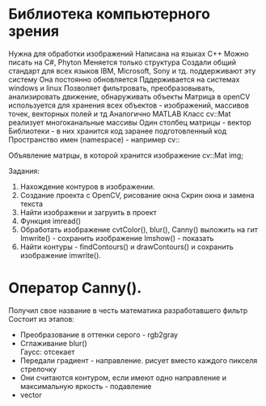 <h1>Библиотека компьютерного зрения</h1>
Нужна для обработки изображений
Написана на языках C++
Можно писать на C#, Phyton
Меняется только структура
Создали общий стандарт для всех языков
IBM, Microsoft, Sony и тд. поддерживают эту систему
Она постоянно обновляется
Пддерживается на системах windows и linux
Позволяет фильтровать, преобразовывать, анализировать движение, обнаруживать объекты
Матрица в openCV используется для хранения всех объектов - изображений, массивов точек, векторных полей и тд
Аналогично MATLAB 
Класс cv::Mat реализует многоканальные массивы
Один столбец матрицы - вектор
Библиотеки - в них хранится код заранее подготовленный код
Пространство имен (namespace) - например cv::

Объявление матрцы, в которой хранится изображение cv::Mat img;

Задания:
1. Нахождение контуров в изображении.
  0. Создание проекта с OpenCV, рисование окна
      Скрин окна и замена текста
  1. Найти изображени и загруить в проект
  2. Функция imread()
  3. Обработать изображение cvtColor(), blur(), Canny()  выложить на гит
       Imwrite() - сохранить изображение
       Imshow() - показать
  4. Найти контуры - findContours() и drawContours() и сохранить изображение imwrite().

<h1>Оператор Canny().</h1>
Получил свое название в честь математика разработавшего фильтр
Состоит из этапов: 
<ul>
<li>Преобразование в оттенки серого - rgb2gray</li>
<li>Сглаживание blur() </li>
    Гаусс: отсекает 
<li>Передали градиент - направление. рисует вместо каждого пикселя стрелочку</li>
<li>Они считаются контуром, если имеют одно направление и максимальную яркость - подавление</li>
<li>vector </li>
  </ul>

